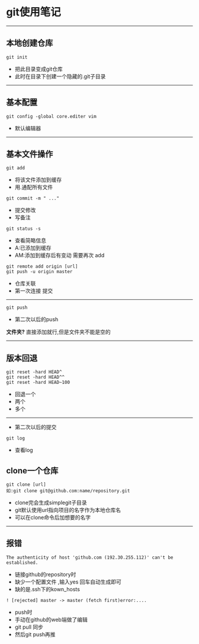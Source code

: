 # git使用笔记
*****
 ## 本地创建仓库

```
git init
```
* 把此目录变成git仓库
* 此时在目录下创建一个隐藏的.git子目录
*******
## 基本配置
```
git config -global core.editer vim
```
* 默认编辑器
******
## 基本文件操作
```
git add
```
* 将该文件添加到缓存
* 用.通配所有文件
```
git commit -m " ..."
```
* 提交修改
* 写备注
```
git status -s
```
* 查看简略信息
* A:已添加到缓存
* AM:添加到缓存后有变动 需要再次 add

```
git remote add origin [url]
git push -u origin master
```
* 仓库关联
* 第一次连接 提交
*****
```
git push
```
* 第二次以后的push

**文件夹?**
直接添加就行,但是文件夹不能是空的
******

## 版本回退
```
git reset -hard HEAD^
git reset -hard HEAD^^
git reset -hard HEAD~100
```
* 回退一个
* 两个
* 多个
******
* 第二次以后的提交
```
git log
```
* 查看log
## clone一个仓库
```
git clone [url]
如:git clone git@github.com:name/repository.git
```
* clone完会生成simplegit子目录
* git默认使用url指向项目的名字作为本地仓库名
* 可以在clone命令后加想要的名字
********
## 报错
```
The authenticity of host 'github.com (192.30.255.112)' can't be established.
```
* 链接github的repository时
* 缺少一个配置文件 ,输入yes 回车自动生成即可
* 缺的是.ssh下的kown_hosts
```
! [rejected] master -> master (fetch first)error:....
```
* push时
* 手动在github的web端做了编辑
* git pull 同步
* 然后git push再推
